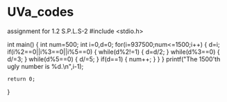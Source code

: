 # UVa_codes
assignment for 1.2 S.P.L.S-2 
#include <stdio.h>

int main()
{
    int num=500;
    int i=0,d=0;
    for(i=937500;num<=1500;i++)
    {
        d=i;
        if(i%2==0||i%3==0||i%5==0)
        {
            while(d%2!=1)
            {
                d=d/2;
            }
            while(d%3==0)
            {
                d/=3;
            }
            while(d%5==0)
            {
                d/=5;
            }
            if(d==1)
            {
                num++;
            }
        }
    }
    printf("The 1500'th ugly number is %d.\n",i-1);   
    
    return 0;
}
